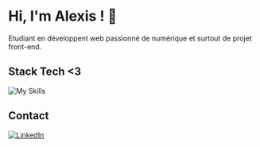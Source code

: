 # Hi, I'm Alexis ! 👋

Etudiant en développent web passionné de numérique et surtout de projet front-end.

## Stack Tech <3
![My Skills](https://skillicons.dev/icons?i=js,nodejs,express,react,vite,next,tailwind,sass,firebase,mongodb,mysql,postgresql,git,vscode,figma)

## Contact 
[![LinkedIn](https://skillicons.dev/icons?i=linkedin)](https://www.linkedin.com/in/alexis-gontier/)


<!--

- 🔭 I’m currently working on ...
- 🌱 I’m currently learning ...
- 👯 I’m looking to collaborate on ...
- 🤔 I’m looking for help with ...
- 💬 Ask me about ...
- 📫 How to reach me: ...
- 😄 Pronouns: ...
- ⚡ Fun fact: ...
-->
